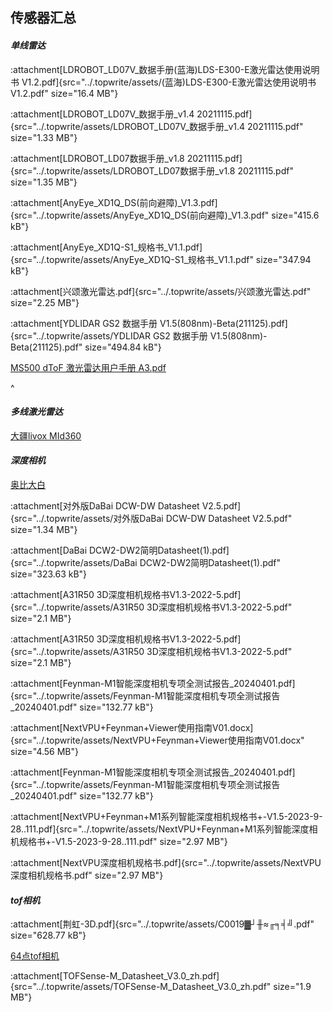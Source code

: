 ## 传感器汇总

#### *单线雷达*

:attachment[LDROBOT\_LD07V\_数据手册\(蓝海)LDS-E300-E激光雷达使用说明书 V1.2.pdf]{src="../.topwrite/assets/(蓝海)LDS-E300-E激光雷达使用说明书 V1.2.pdf" size="16.4 MB"}

:attachment[LDROBOT\_LD07V\_数据手册\_v1.4 20211115.pdf]{src="../.topwrite/assets/LDROBOT_LD07V_数据手册_v1.4 20211115.pdf" size="1.33 MB"}

:attachment[LDROBOT\_LD07数据手册\_v1.8 20211115.pdf]{src="../.topwrite/assets/LDROBOT_LD07数据手册_v1.8 20211115.pdf" size="1.35 MB"}

:attachment[AnyEye\_XD1Q\_DS(前向避障)\_V1.3.pdf]{src="../.topwrite/assets/AnyEye_XD1Q_DS(前向避障)_V1.3.pdf" size="415.6 kB"}

:attachment[AnyEye\_XD1Q-S1\_规格书\_V1.1.pdf]{src="../.topwrite/assets/AnyEye_XD1Q-S1_规格书_V1.1.pdf" size="347.94 kB"}

:attachment[兴颂激光雷达.pdf]{src="../.topwrite/assets/兴颂激光雷达.pdf" size="2.25 MB"}

:attachment[YDLIDAR GS2 数据手册 V1.5(808nm)-Beta(211125).pdf]{src="../.topwrite/assets/YDLIDAR GS2 数据手册 V1.5(808nm)-Beta(211125).pdf" size="494.84 kB"}

[MS500 dToF 激光雷达用户手册 A3.pdf](https://developer-orbbec-oss.oss-cn-shenzhen.aliyuncs.com/backups/product/manual/MS500%C2%A0dToF%C2%A0%E6%BF%80%E5%85%89%E9%9B%B7%E8%BE%BE%E7%94%A8%E6%88%B7%E6%89%8B%E5%86%8C%20A3.pdf)

^

#### *多线激光雷达*

[大疆livox MId360](https://terra-1-g.djicdn.com/65c028cd298f4669a7f0e40e50ba1131/Download/Livox_Mid-360_User_Manual_CHS.pdf)

####

#### *深度相机*

[奥比大白](https://developer-orbbec-oss.oss-cn-shenzhen.aliyuncs.com/kindeditor/20220805190815.pdf)

:attachment[对外版DaBai DCW-DW Datasheet V2.5.pdf]{src="../.topwrite/assets/对外版DaBai DCW-DW Datasheet V2.5.pdf" size="1.34 MB"}

:attachment[DaBai DCW2-DW2简明Datasheet(1).pdf]{src="../.topwrite/assets/DaBai DCW2-DW2简明Datasheet(1).pdf" size="323.63 kB"}

:attachment[A31R50 3D深度相机规格书V1.3-2022-5.pdf]{src="../.topwrite/assets/A31R50 3D深度相机规格书V1.3-2022-5.pdf" size="2.1 MB"}

:attachment[A31R50 3D深度相机规格书V1.3-2022-5.pdf]{src="../.topwrite/assets/A31R50 3D深度相机规格书V1.3-2022-5.pdf" size="2.1 MB"}

:attachment[Feynman-M1智能深度相机专项全测试报告\_20240401.pdf]{src="../.topwrite/assets/Feynman-M1智能深度相机专项全测试报告_20240401.pdf" size="132.77 kB"}

:attachment[NextVPU+Feynman+Viewer使用指南V01.docx]{src="../.topwrite/assets/NextVPU+Feynman+Viewer使用指南V01.docx" size="4.56 MB"}

:attachment[Feynman-M1智能深度相机专项全测试报告\_20240401.pdf]{src="../.topwrite/assets/Feynman-M1智能深度相机专项全测试报告_20240401.pdf" size="132.77 kB"}

:attachment[NextVPU+Feynman+M1系列智能深度相机规格书+-V1.5-2023-9-28..111.pdf]{src="../.topwrite/assets/NextVPU+Feynman+M1系列智能深度相机规格书+-V1.5-2023-9-28..111.pdf" size="2.97 MB"}

:attachment[NextVPU深度相机规格书.pdf]{src="../.topwrite/assets/NextVPU深度相机规格书.pdf" size="2.97 MB"}

#### *tof相机*

:attachment[荆虹-3D.pdf]{src="../.topwrite/assets/C0019▓┘╫≈╓╕╡╝.pdf" size="628.77 kB"}

[64点tof相机](https://www.st.com.cn/resource/en/datasheet/vl53l8ch.pdf)

:attachment[TOFSense-M_Datasheet_V3.0_zh.pdf]{src="../.topwrite/assets/TOFSense-M_Datasheet_V3.0_zh.pdf" size="1.9 MB"}

#### 




